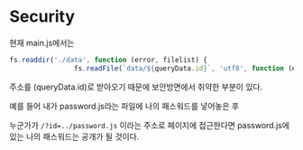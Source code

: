 # Security

현재 main.js에서는

```jsx
fs.readdir('./data', function (error, filelist) {
                fs.readFile(`data/${queryData.id}`, 'utf8', function (err, description) {
```

주소를 (queryData.id)로 받아오기 때문에 보안방면에서 취약한 부분이 있다.

예를 들어 내가 password.js라는 파일에 나의 패스워드를 넣어놓은 후 

누군가가  `/?id=../password.js` 이라는 주소로 페이지에 접근한다면 password.js에 있는 나의 패스워드는 공개가 될 것이다.